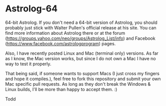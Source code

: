 # Astrolog-64
64-bit Astrolog. If you don't need a 64-bit version of Astrolog, you should probably just stick with Walter Pullen's official release at his site. You can find more information about Astrolog there or at the forum (https://groups.yahoo.com/neo/groups/Astrolog_List/info) and Facebook (https://www.facebook.com/astrologprogram) pages.

Also, I have recently posted Linux and Mac (terminal only) versions. As far as I know, the Mac version works, but since I do not own a Mac I have no way to test it properly.

That being said, if someone wants to support Macs (I just cross my fingers and hope it compiles.), feel free to fork this repository and submit your own Mac specific pull requests. As long as they don't break the Windows & Linux builds, I'll be more than happy to accept them. :)

Todd
